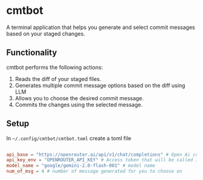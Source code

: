 # cmtbot

A terminal application that helps you generate and select commit messages based on your staged changes.

## Functionality

cmtbot performs the following actions:

1.  Reads the diff of your staged files.
2.  Generates multiple commit message options based on the diff using LLM
3.  Allows you to choose the desired commit message.
4.  Commits the changes using the selected message.

## Setup

In `~/.config/cmtbot/cmtbot.toml` create a toml file

``` toml

api_base = "https://openrouter.ai/api/v1/chat/completions" # Open Ai compatible api root 
api_key_env = "OPENROUTER_API_KEY" # Access token that will be called in the Bearer Token
model_name = "google/gemini-2.0-flash-001" # model name
num_of_msg = 4 # number of message generated for you to choose on
```
